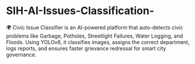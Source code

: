 # SIH-AI-Issues-Classification-
🌍 Civic Issue Classifier is an AI-powered platform that auto-detects civic problems like Garbage, Potholes, Streetlight Failures, Water Logging, and Floods. Using YOLOv8, it classifies images, assigns the correct department, logs reports, and ensures faster grievance redressal for smart city governance.
